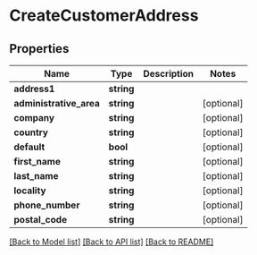 # CreateCustomerAddress

## Properties
Name | Type | Description | Notes
------------ | ------------- | ------------- | -------------
**address1** | **string** |  | 
**administrative_area** | **string** |  | [optional] 
**company** | **string** |  | [optional] 
**country** | **string** |  | [optional] 
**default** | **bool** |  | [optional] 
**first_name** | **string** |  | [optional] 
**last_name** | **string** |  | [optional] 
**locality** | **string** |  | [optional] 
**phone_number** | **string** |  | [optional] 
**postal_code** | **string** |  | [optional] 

[[Back to Model list]](../README.md#documentation-for-models) [[Back to API list]](../README.md#documentation-for-api-endpoints) [[Back to README]](../README.md)


